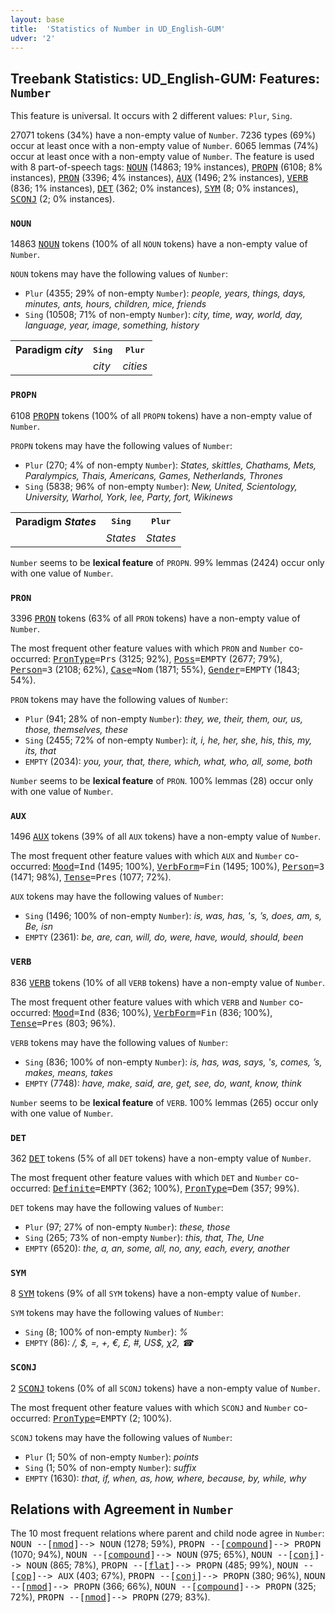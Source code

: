 ```yaml
---
layout: base
title:  'Statistics of Number in UD_English-GUM'
udver: '2'
---
```


## Treebank Statistics: UD_English-GUM: Features: `Number`

This feature is universal.
It occurs with 2 different values: `Plur`, `Sing`.

27071 tokens (34%) have a non-empty value of `Number`.
7236 types (69%) occur at least once with a non-empty value of `Number`.
6065 lemmas (74%) occur at least once with a non-empty value of `Number`.
The feature is used with 8 part-of-speech tags: <tt><a href="en_gum-pos-NOUN.html">NOUN</a></tt> (14863; 19% instances), <tt><a href="en_gum-pos-PROPN.html">PROPN</a></tt> (6108; 8% instances), <tt><a href="en_gum-pos-PRON.html">PRON</a></tt> (3396; 4% instances), <tt><a href="en_gum-pos-AUX.html">AUX</a></tt> (1496; 2% instances), <tt><a href="en_gum-pos-VERB.html">VERB</a></tt> (836; 1% instances), <tt><a href="en_gum-pos-DET.html">DET</a></tt> (362; 0% instances), <tt><a href="en_gum-pos-SYM.html">SYM</a></tt> (8; 0% instances), <tt><a href="en_gum-pos-SCONJ.html">SCONJ</a></tt> (2; 0% instances).

### `NOUN`

14863 <tt><a href="en_gum-pos-NOUN.html">NOUN</a></tt> tokens (100% of all `NOUN` tokens) have a non-empty value of `Number`.

`NOUN` tokens may have the following values of `Number`:

* `Plur` (4355; 29% of non-empty `Number`): <em>people, years, things, days, minutes, ants, hours, children, mice, friends</em>
* `Sing` (10508; 71% of non-empty `Number`): <em>city, time, way, world, day, language, year, image, something, history</em>

<table>
  <tr><th>Paradigm <i>city</i></th><th><tt>Sing</tt></th><th><tt>Plur</tt></th></tr>
  <tr><td><tt></tt></td><td><em>city</em></td><td><em>cities</em></td></tr>
</table>

### `PROPN`

6108 <tt><a href="en_gum-pos-PROPN.html">PROPN</a></tt> tokens (100% of all `PROPN` tokens) have a non-empty value of `Number`.

`PROPN` tokens may have the following values of `Number`:

* `Plur` (270; 4% of non-empty `Number`): <em>States, skittles, Chathams, Mets, Paralympics, Thais, Americans, Games, Netherlands, Thrones</em>
* `Sing` (5838; 96% of non-empty `Number`): <em>New, United, Scientology, University, Warhol, York, lee, Party, fort, Wikinews</em>

<table>
  <tr><th>Paradigm <i>States</i></th><th><tt>Sing</tt></th><th><tt>Plur</tt></th></tr>
  <tr><td><tt></tt></td><td><em>States</em></td><td><em>States</em></td></tr>
</table>

`Number` seems to be **lexical feature** of `PROPN`. 99% lemmas (2424) occur only with one value of `Number`.

### `PRON`

3396 <tt><a href="en_gum-pos-PRON.html">PRON</a></tt> tokens (63% of all `PRON` tokens) have a non-empty value of `Number`.

The most frequent other feature values with which `PRON` and `Number` co-occurred: <tt><a href="en_gum-feat-PronType.html">PronType</a></tt><tt>=Prs</tt> (3125; 92%), <tt><a href="en_gum-feat-Poss.html">Poss</a></tt><tt>=EMPTY</tt> (2677; 79%), <tt><a href="en_gum-feat-Person.html">Person</a></tt><tt>=3</tt> (2108; 62%), <tt><a href="en_gum-feat-Case.html">Case</a></tt><tt>=Nom</tt> (1871; 55%), <tt><a href="en_gum-feat-Gender.html">Gender</a></tt><tt>=EMPTY</tt> (1843; 54%).

`PRON` tokens may have the following values of `Number`:

* `Plur` (941; 28% of non-empty `Number`): <em>they, we, their, them, our, us, those, themselves, these</em>
* `Sing` (2455; 72% of non-empty `Number`): <em>it, i, he, her, she, his, this, my, its, that</em>
* `EMPTY` (2034): <em>you, your, that, there, which, what, who, all, some, both</em>

`Number` seems to be **lexical feature** of `PRON`. 100% lemmas (28) occur only with one value of `Number`.

### `AUX`

1496 <tt><a href="en_gum-pos-AUX.html">AUX</a></tt> tokens (39% of all `AUX` tokens) have a non-empty value of `Number`.

The most frequent other feature values with which `AUX` and `Number` co-occurred: <tt><a href="en_gum-feat-Mood.html">Mood</a></tt><tt>=Ind</tt> (1495; 100%), <tt><a href="en_gum-feat-VerbForm.html">VerbForm</a></tt><tt>=Fin</tt> (1495; 100%), <tt><a href="en_gum-feat-Person.html">Person</a></tt><tt>=3</tt> (1471; 98%), <tt><a href="en_gum-feat-Tense.html">Tense</a></tt><tt>=Pres</tt> (1077; 72%).

`AUX` tokens may have the following values of `Number`:

* `Sing` (1496; 100% of non-empty `Number`): <em>is, was, has, 's, ’s, does, am, s, Be, isn</em>
* `EMPTY` (2361): <em>be, are, can, will, do, were, have, would, should, been</em>

### `VERB`

836 <tt><a href="en_gum-pos-VERB.html">VERB</a></tt> tokens (10% of all `VERB` tokens) have a non-empty value of `Number`.

The most frequent other feature values with which `VERB` and `Number` co-occurred: <tt><a href="en_gum-feat-Mood.html">Mood</a></tt><tt>=Ind</tt> (836; 100%), <tt><a href="en_gum-feat-VerbForm.html">VerbForm</a></tt><tt>=Fin</tt> (836; 100%), <tt><a href="en_gum-feat-Tense.html">Tense</a></tt><tt>=Pres</tt> (803; 96%).

`VERB` tokens may have the following values of `Number`:

* `Sing` (836; 100% of non-empty `Number`): <em>is, has, was, says, 's, comes, ’s, makes, means, takes</em>
* `EMPTY` (7748): <em>have, make, said, are, get, see, do, want, know, think</em>

`Number` seems to be **lexical feature** of `VERB`. 100% lemmas (265) occur only with one value of `Number`.

### `DET`

362 <tt><a href="en_gum-pos-DET.html">DET</a></tt> tokens (5% of all `DET` tokens) have a non-empty value of `Number`.

The most frequent other feature values with which `DET` and `Number` co-occurred: <tt><a href="en_gum-feat-Definite.html">Definite</a></tt><tt>=EMPTY</tt> (362; 100%), <tt><a href="en_gum-feat-PronType.html">PronType</a></tt><tt>=Dem</tt> (357; 99%).

`DET` tokens may have the following values of `Number`:

* `Plur` (97; 27% of non-empty `Number`): <em>these, those</em>
* `Sing` (265; 73% of non-empty `Number`): <em>this, that, The, Une</em>
* `EMPTY` (6520): <em>the, a, an, some, all, no, any, each, every, another</em>

### `SYM`

8 <tt><a href="en_gum-pos-SYM.html">SYM</a></tt> tokens (9% of all `SYM` tokens) have a non-empty value of `Number`.

`SYM` tokens may have the following values of `Number`:

* `Sing` (8; 100% of non-empty `Number`): <em>%</em>
* `EMPTY` (86): <em>/, $, =, +, €, £, #, US$, χ2, ☎</em>

### `SCONJ`

2 <tt><a href="en_gum-pos-SCONJ.html">SCONJ</a></tt> tokens (0% of all `SCONJ` tokens) have a non-empty value of `Number`.

The most frequent other feature values with which `SCONJ` and `Number` co-occurred: <tt><a href="en_gum-feat-PronType.html">PronType</a></tt><tt>=EMPTY</tt> (2; 100%).

`SCONJ` tokens may have the following values of `Number`:

* `Plur` (1; 50% of non-empty `Number`): <em>points</em>
* `Sing` (1; 50% of non-empty `Number`): <em>suffix</em>
* `EMPTY` (1630): <em>that, if, when, as, how, where, because, by, while, why</em>

## Relations with Agreement in `Number`

The 10 most frequent relations where parent and child node agree in `Number`:
<tt>NOUN --[<tt><a href="en_gum-dep-nmod.html">nmod</a></tt>]--> NOUN</tt> (1278; 59%),
<tt>PROPN --[<tt><a href="en_gum-dep-compound.html">compound</a></tt>]--> PROPN</tt> (1070; 94%),
<tt>NOUN --[<tt><a href="en_gum-dep-compound.html">compound</a></tt>]--> NOUN</tt> (975; 65%),
<tt>NOUN --[<tt><a href="en_gum-dep-conj.html">conj</a></tt>]--> NOUN</tt> (865; 78%),
<tt>PROPN --[<tt><a href="en_gum-dep-flat.html">flat</a></tt>]--> PROPN</tt> (485; 99%),
<tt>NOUN --[<tt><a href="en_gum-dep-cop.html">cop</a></tt>]--> AUX</tt> (403; 67%),
<tt>PROPN --[<tt><a href="en_gum-dep-conj.html">conj</a></tt>]--> PROPN</tt> (380; 96%),
<tt>NOUN --[<tt><a href="en_gum-dep-nmod.html">nmod</a></tt>]--> PROPN</tt> (366; 66%),
<tt>NOUN --[<tt><a href="en_gum-dep-compound.html">compound</a></tt>]--> PROPN</tt> (325; 72%),
<tt>PROPN --[<tt><a href="en_gum-dep-nmod.html">nmod</a></tt>]--> PROPN</tt> (279; 83%).

